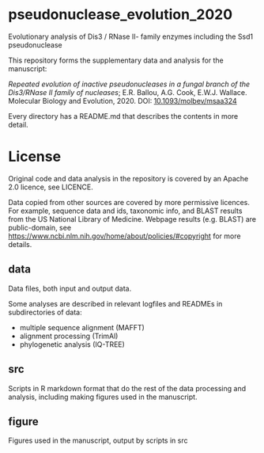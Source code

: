 # pseudonuclease_evolution_2020

Evolutionary analysis of Dis3 / RNase II- family enzymes including the Ssd1 pseudonuclease

This repository forms the supplementary data and analysis for the manuscript:

*Repeated evolution of inactive pseudonucleases in a fungal branch of the Dis3/RNase II family of nucleases*; 
E.R. Ballou, A.G. Cook, E.W.J. Wallace. Molecular Biology and Evolution, 2020.
DOI: [10.1093/molbev/msaa324](http://dx.doi.org/10.1093/molbev/msaa324)

Every directory has a README.md that describes the contents in more detail.

# License

Original code and data analysis in the repository is covered by an Apache 2.0 licence, see LICENCE.

Data copied from other sources are covered by more permissive licences.
For example, sequence data and ids, taxonomic info, and BLAST results from the US National Library of Medicine.
Webpage results (e.g. BLAST) are public-domain, see https://www.ncbi.nlm.nih.gov/home/about/policies/#copyright for more details. 

## data

Data files, both input and output data.

Some analyses are described in relevant logfiles and READMEs in subdirectories of data: 

* multiple sequence alignment (MAFFT)
* alignment processing (TrimAl)
* phylogenetic analysis (IQ-TREE)

## src

Scripts in R markdown format that do the rest of the data processing and analysis, including making figures used in the manuscript.


## figure

Figures used in the manuscript, output by scripts in src
